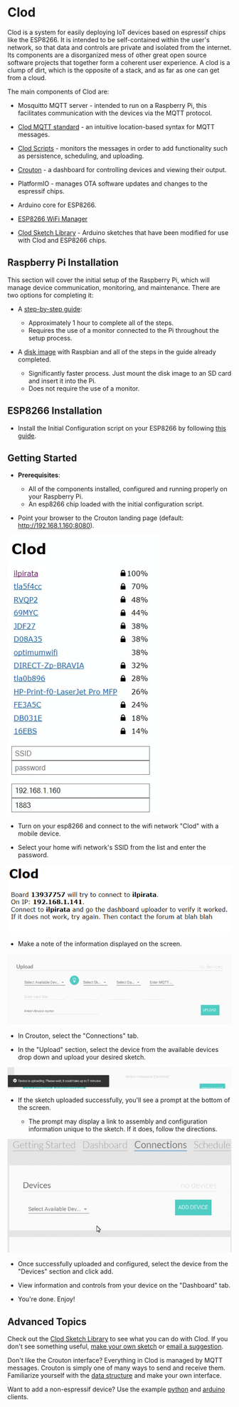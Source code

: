 Clod
======

Clod is a system for easily deploying IoT devices based on espressif chips like the ESP8266. It is intended to be self-contained within the user's network, so that data and controls are private and isolated from the internet. Its components are a disorganized mess of other great open source software projects that together form a coherent user experience. A clod is a clump of dirt, which is the opposite of a stack, and as far as one can get from a cloud.

The main components of Clod are:

* Mosquitto MQTT server - intended to run on a Raspberry Pi, this facilitates communication with the devices via the MQTT protocol.

* [Clod MQTT standard](https://github.com/jakeloggins/Clod-MQTT-standard) - an intuitive location-based syntax for MQTT messages.

* [Clod Scripts](https://github.com/jakeloggins/Clod-scripts) - monitors the messages in order to add functionality such as persistence, scheduling, and uploading.

* [Crouton](https://github.com/jakeloggins/crouton-new) - a dashboard for controlling devices and viewing their output.

* PlatformIO - manages OTA software updates and changes to the espressif chips.

* Arduino core for ESP8266.

* [ESP8266 WiFi Manager](https://github.com/tzapu/WiFiManager)

* [Clod Sketch Library](https://github.com/jakeloggins/Clod-sketch-library) - Arduino sketches that have been modified for use with Clod and ESP8266 chips.



Raspberry Pi Installation
--------------------------

This section will cover the initial setup of the Raspberry Pi, which will manage device communication, monitoring, and maintenance. There are two options for completing it:

* A [step-by-step guide](pi-install.md):
  * Approximately 1 hour to complete all of the steps.
  * Requires the use of a monitor connected to the Pi throughout the setup process.

* A [disk image](disk-image-install.md) with Raspbian and all of the steps in the guide already completed.
  * Significantly faster process. Just mount the disk image to an SD card and insert it into the Pi.
  * Does not require the use of a monitor.



ESP8266 Installation
--------------------

* Install the Initial Configuration script on your ESP8266 by following [this guide](https://github.com/jakeloggins/Clod/blob/master/esp-install.md).


Getting Started
----------------

* **Prerequisites**:
  * All of the components installed, configured and running properly on your Raspberry Pi. 
  * An esp8266 chip loaded with the initial configuration script.

* Point your browser to the Crouton landing page (default: http://192.168.1.160:8080).

![initial chip setup](initial_chip_setup.gif)

* Turn on your esp8266 and connect to the wifi network "Clod" with a mobile device.

* Select your home wifi network's SSID from the list and enter the password.

![completed setup](clod_screenshot.png)

* Make a note of the information displayed on the screen.

![upload sketch](upload_sketch.gif)

* In Crouton, select the "Connections" tab.

* In the "Upload" section, select the device from the available devices drop down and upload your desired sketch.

![upload success](upload_success.gif)

* If the sketch uploaded successfully, you'll see a prompt at the bottom of the screen.

  * The prompt may display a link to assembly and configuration information unique to the sketch. If it does, follow the directions. 

![add device](add_device.gif)

* Once successfully uploaded and configured, select the device from the "Devices" section and click add.

* View information and controls from your device on the "Dashboard" tab.

* You're done. Enjoy!


Advanced Topics
---------------

Check out the [Clod Sketch Library](https://github.com/jakeloggins/Clod-sketch-library) to see what you can do with Clod. If you don't see something useful, [make your own sketch](https://github.com/jakeloggins/Clod-sketch-library#custom-sketch-protocol) or [email a suggestion]().

Don't like the Crouton interface? Everything in Clod is managed by MQTT messages. Crouton is simply one of many ways to send and receive them. Familiarize yourself with the [data structure](https://github.com/jakeloggins/crouton-new/blob/master/example_of_objects.md) and make your own interface. 

Want to add a non-espressif device? Use the example [python](https://github.com/jakeloggins/Clod-scripts/tree/master/clients/python) and [arduino](https://github.com/jakeloggins/Clod-scripts/tree/master/clients/non_esp_arduino_example_basic_blink) clients.

